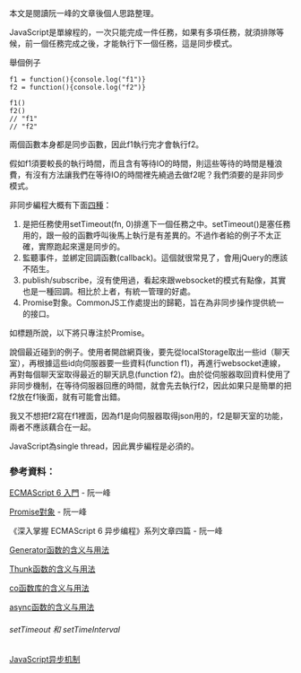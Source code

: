 本文是閱讀阮一峰的文章後個人思路整理。

JavaScript是單線程的，一次只能完成一件任務，如果有多項任務，就須排隊等候，前一個任務完成之後，才能執行下一個任務，這是同步模式。

舉個例子

```
f1 = function(){console.log("f1")}
f2 = function(){console.log("f2")}

f1()
f2()
// "f1"
// "f2"
```
兩個函數本身都是同步函數，因此f1執行完才會執行f2。

假如f1須要較長的執行時間，而且含有等待IO的時間，則這些等待的時間是種浪費，有沒有方法讓我們在等待IO的時間裡先繞過去做f2呢？我們須要的是非同步模式。

非同步編程大概有下面[四種](http://www.ruanyifeng.com/blog/2012/12/asynchronous%EF%BC%BFjavascript.html)：

1. 是把任務使用setTimeout(fn, 0)排進下一個任務之中。setTimeout()是塞任務用的，跟一般的函數呼叫後馬上執行是有差異的。不過作者給的例子不太正確，實際跑起來還是同步的。
2. 監聽事件，並綁定回調函數(callback)。這個就很常見了，會用jQuery的應該不陌生。
3. publish/subscribe，沒有使用過，看起來跟websocket的模式有點像，其實也是一種回調。相比於上者，有統一管理的好處。
4. Promise對象。CommonJS工作處提出的歸範，旨在為非同步操作提供統一的接口。

如標題所說，以下將只專注於Promise。




說個最近碰到的例子。使用者開啟網頁後，要先從localStorage取出一些id（聊天室），再根據這些id向伺服器要一些資料(function f1)，再進行websocket連線，再對每個聊天室取得最近的聊天訊息(function f2)。由於從伺服器取回資料使用了非同步機制，在等待伺服器回應的時間，就會先去執行f2，因此如果只是簡單的把f2放在f1後面，就有可能會出錯。


我又不想把f2寫在f1裡面，因為f1是向伺服器取得json用的，f2是聊天室的功能，兩者不應該藕合在一起。









JavaScript為single thread，因此異步編程是必須的。




### 參考資料：

[ECMAScript 6 入門](http://es6.ruanyifeng.com/) -  阮一峰

[Promise對象](http://javascript.ruanyifeng.com/advanced/promise.html) - 阮一峰

《深入掌握 ECMAScript 6 异步编程》系列文章四篇 - 阮一峰

[Generator函数的含义与用法](http://www.ruanyifeng.com/blog/2015/04/generator.html)

[Thunk函数的含义与用法](http://www.ruanyifeng.com/blog/2015/05/thunk.html)

[co函数库的含义与用法](http://www.ruanyifeng.com/blog/2015/05/co.html)

[async函数的含义与用法](http://www.ruanyifeng.com/blog/2015/05/async.html)


###### setTimeout 和 setTimeInterval

[JavaScript异步机制](http://www.cnblogs.com/zhaodongyu/p/3922961.html)

